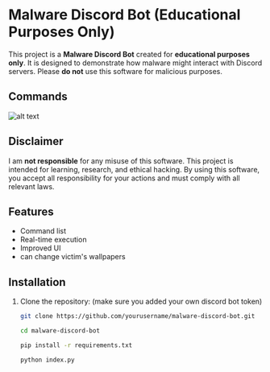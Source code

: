 # Malware Discord Bot (Educational Purposes Only)

This project is a **Malware Discord Bot** created for **educational purposes only**. It is designed to demonstrate how malware might interact with Discord servers. Please **do not** use this software for malicious purposes.

## Commands
![alt text](https://media.discordapp.net/attachments/1305451657357819926/1318638261576667136/cmds.PNG?ex=67630d14&is=6761bb94&hm=995d51a9e4395602949fae4e8d639592a082cda46123cd73ca3a3c4a452f89d3&=&format=webp&quality=lossless)

## Disclaimer

I am **not responsible** for any misuse of this software. This project is intended for learning, research, and ethical hacking. By using this software, you accept all responsibility for your actions and must comply with all relevant laws.

## Features

- Command list
- Real-time execution
- Improved UI
- can change victim's wallpapers

## Installation

1. Clone the repository: (make sure you added your own discord bot token)
   ```bash
   git clone https://github.com/yourusername/malware-discord-bot.git
   
   cd malware-discord-bot
   
   pip install -r requirements.txt
   
   python index.py
